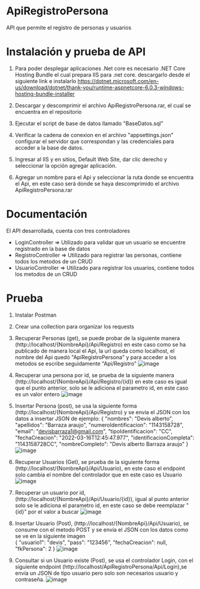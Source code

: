 # ApiRegistroPersona
API que permite el registro de personas y usuarios

# Instalación y prueba de API 
1. Para poder desplegar aplicaciones .Net core es necesario .NET Core Hosting Bundle el cual prepara IIS para .net core.
   descargarlo desde el siguiente link e instalarlo
   https://dotnet.microsoft.com/en-us/download/dotnet/thank-you/runtime-aspnetcore-6.0.3-windows-hosting-bundle-installer

2. Descargar y descomprimir el archivo ApiRegistroPersona.rar, el cual se encuentra en el repositorio
3. Ejecutar el script de base de datos llamado "BaseDatos.sql"
4. Verificar la cadena de conexion en el archivo "appsettings.json" configurar el servidor que correspondan y las credenciales para acceder a la base de datos.
5. Ingresar al IIS y en sitios, Default Web Site, dar clic derecho y seleccionar la opción agregar aplicación.
6. Agregar un nombre para el Api y seleccionar la ruta donde se encuentra el Api, en este caso será donde se haya descomprimido el archivo ApiRegistroPersona.rar

# Documentación
El API desarrollada, cuenta con tres controladores
* LoginController => Utilizado para validar que un usuario se encuentre registrado en la base de datos
* RegistroController => Utilizado para registrar las personas, contiene todos los metodos de un CRUD
* UsuarioController => Utilizado para registrar los usuarios, contiene todos los metodos de un CRUD


# Prueba
1. Instalar Postman

2. Crear una collection para organizar los requests

3. Recuperar Personas (get), se puede probar de la siguiente manera (http://localhost/{NombreApi}/Api/Registro) en este caso como se ha publicado de manera local el      Api, la url queda como localhost, el nombre del Api quedó "ApiRegistroPersona" y para acceder a los metodos se escribe seguidamente "Api/Registro"
![image](https://user-images.githubusercontent.com/39510736/158761022-287a3899-3e6c-438a-941f-3ba8d1d3db1c.png)

4. Recuperar una persona por id, se prueba de la siguiente manera  (http://localhost/{NombreApi}/Api/Registro/{id}) en este caso es igual que el punto anterior, solo      se le adiciona el parametro id, en este caso es un valor entero
![image](https://user-images.githubusercontent.com/39510736/158761305-b239cdd5-a272-4e91-9908-07d9cff9097d.png)

5. Insertar Persona (post), se usa la siguiente forma (http://localhost/{NombreApi}/Api/Registro) y se envía el JSON con los datos a insertar 
   JSON de ejemplo:
   {    "nombres": "Devis alberto",
        "apellidos": "Barraza araujo",
        "numeroIdentificacion": "1143158728",
        "email": "devisbarraza1@gmail.com",
        "tipoIdentificacion": "CC",
        "fechaCreacion": "2022-03-16T12:45:47.977",
        "identificacionCompleta": "1143158728CC",
        "nombreCompleto": "Devis alberto Barraza araujo" }
   ![image](https://user-images.githubusercontent.com/39510736/158760077-a33f5f89-eaeb-4bfb-9f97-e2fd6df1423e.png)
   
 6. Recuperar Usuarios (Get), se prueba de la siguiente forma (http://localhost/{NombreApi}/Api/Usuario), en este caso el endpoint solo cambia el nombre del               controlador que en este caso es Usuario
 ![image](https://user-images.githubusercontent.com/39510736/158762043-158a28c2-26df-4c44-9700-13153bd2a608.png)

 7. Recuperar un usuario por id, (http://localhost/{NombreApi}/Api/Usuario/{id}), igual al punto anterior solo se le adiciona el parametro id, en este caso se debe         reemplazar "{id}" por el valor a buscar
    ![image](https://user-images.githubusercontent.com/39510736/158762245-ab6cdfbb-9414-4fc2-8711-db6de3095cbc.png)
    
 8. Insertar Usuario (Post), (http://localhost/{NombreApi}/Api/Usuario), se consume con el metodo POST y se envía el JSON con los datos como se ve en la siguiente         imagen  
    {
       "usuario1": "devis",
       "pass": "123456",
       "fechaCreacion": null,
       "fkPersona": 2
    }
    ![image](https://user-images.githubusercontent.com/39510736/158762740-4379a1c1-e147-4c63-b864-7790e066b40c.png)
    
  9. Consultar si un Usuario existe (Post), se usa el controlador Login, con el siguiente endpoint (http://localhost/ApiRegistroPersona/Api/Login),se envía un JSON de      tipo usuario pero solo son necesarios usuario y contraseña.
     ![image](https://user-images.githubusercontent.com/39510736/158763618-02673e17-78d2-42a3-8dae-68d9fbdaebe8.png)


 




   

